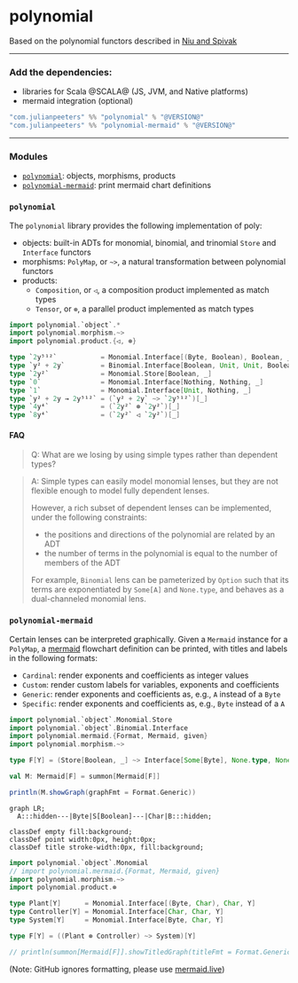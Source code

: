 # polynomial

Based on the polynomial functors described in [Niu and Spivak](https://topos.site/poly-book.pdf)

---

### Add the dependencies:
 - libraries for Scala @SCALA@ (JS, JVM, and Native platforms)
 - mermaid integration (optional)
 
```scala
"com.julianpeeters" %% "polynomial" % "@VERSION@" 
"com.julianpeeters" %% "polynomial-mermaid" % "@VERSION@"
```

---

### Modules
 - [`polynomial`](#polynomial-1): objects, morphisms, products
 - [`polynomial-mermaid`](#polynomial-mermaid): print mermaid chart definitions

### `polynomial`

The `polynomial` library provides the following implementation of poly:
 - objects: built-in ADTs for monomial, binomial, and trinomial `Store` and `Interface` functors
 - morphisms: `PolyMap`, or `~>`, a natural transformation between polynomial functors
 - products:
   - `Composition`, or `◁`, a composition product implemented as match types
   - `Tensor`, or `⊗`, a parallel product implemented as match types

```scala mdoc
import polynomial.`object`.*
import polynomial.morphism.~>
import polynomial.product.{◁, ⊗}

type `2y⁵¹²`           = Monomial.Interface[(Byte, Boolean), Boolean, _]
type `y² + 2y`         = Binomial.Interface[Boolean, Unit, Unit, Boolean, _]
type `2y²`             = Monomial.Store[Boolean, _]
type `0`               = Monomial.Interface[Nothing, Nothing, _]
type `1`               = Monomial.Interface[Unit, Nothing, _]
type `y² + 2y → 2y⁵¹²` = (`y² + 2y` ~> `2y⁵¹²`)[_]
type `4y⁴`             = (`2y²` ⊗ `2y²`)[_]
type `8y⁴`             = (`2y²` ◁ `2y²`)[_]
```

#### FAQ

>Q: What are we losing by using simple types rather than dependent types?

>A: Simple types can easily model monomial lenses, but they are not flexible
>enough to model fully dependent lenses.
>
>However, a rich subset of dependent lenses can be implemented, under the
>following constraints:
> - the positions and directions of the polynomial are related by an ADT
> - the number of terms in the polynomial is equal to the number of members of the ADT
>
>For example, `Binomial` lens can be pameterized by `Option` such that its
>terms are exponentiated by `Some[A]` and `None.type`, and behaves as a
>dual-channeled monomial lens.

### `polynomial-mermaid`

Certain lenses can be interpreted graphically. Given a `Mermaid` instance for a
`PolyMap`, a [mermaid](https://mermaid.js.org/intro/) flowchart definition can
be printed, with titles and labels in the following formats:
 - `Cardinal`: render exponents and coefficients as integer values
 - `Custom`: render custom labels for variables, exponents and coefficients
 - `Generic`: render exponents and coefficients as, e.g., `A` instead of a `Byte`
 - `Specific`: render exponents and coefficients as, e.g., `Byte` instead of a `A`


```scala mdoc:reset
import polynomial.`object`.Monomial.Store
import polynomial.`object`.Binomial.Interface
import polynomial.mermaid.{Format, Mermaid, given}
import polynomial.morphism.~>

type F[Y] = (Store[Boolean, _] ~> Interface[Some[Byte], None.type, None.type, Some[Char], _])[Y]

val M: Mermaid[F] = summon[Mermaid[F]]

println(M.showGraph(graphFmt = Format.Generic))
```

```mermaid
graph LR;
  A:::hidden---|Byte|S[Boolean]---|Char|B:::hidden;

classDef empty fill:background;
classDef point width:0px, height:0px;
classDef title stroke-width:0px, fill:background;
```


```scala mdoc:reset:passthrough
import polynomial.`object`.Monomial
// import polynomial.mermaid.{Format, Mermaid, given}
import polynomial.morphism.~>
import polynomial.product.⊗

type Plant[Y]      = Monomial.Interface[(Byte, Char), Char, Y]
type Controller[Y] = Monomial.Interface[Char, Char, Y]
type System[Y]     = Monomial.Interface[Byte, Char, Y]

type F[Y] = ((Plant ⊗ Controller) ~> System)[Y]

// println(summon[Mermaid[F]].showTitledGraph(titleFmt = Format.Generic, graphFmt = Format.Generic))
```

(Note: GitHub ignores formatting, please use [mermaid.live](https://mermaid.live/))